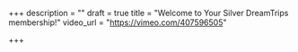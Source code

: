 +++
description = ""
draft = true
title = "Welcome to Your Silver DreamTrips membership!"
video_url = "https://vimeo.com/407596505"

+++

